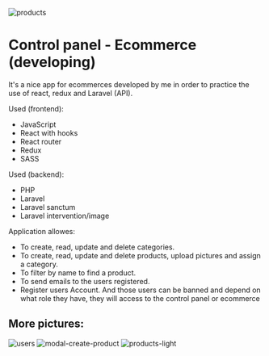 ![products](https://user-images.githubusercontent.com/32115263/109946320-0262c000-7cd0-11eb-9957-39a6147c742d.png?raw=true "Products screen - dark theme")

# Control panel - Ecommerce (developing)

It's a nice app for ecommerces developed by me in order to practice the use of react, redux and Laravel (API). 

Used (frontend): 
* JavaScript
* React with hooks
* React router
* Redux
* SASS

Used (backend): 
* PHP 
* Laravel
* Laravel sanctum
* Laravel intervention/image

Application allowes: 
* To create, read, update and delete categories.
* To create, read, update and delete products, upload pictures and assign a category.
* To filter by name to find a product.
* To send emails to the users registered.
* Register users Account. And those users can be banned and depend on what role they have, they will access to the control panel or ecommerce

## More pictures:

![users](https://user-images.githubusercontent.com/32115263/109949143-f1677e00-7cd2-11eb-8ecc-e92874f6a408.png?raw=true "Users screen - dark theme")
![modal-create-product](https://user-images.githubusercontent.com/32115263/109949155-f4626e80-7cd2-11eb-9415-9971ac6d44ad.png?raw=true "Modal screen - dark theme")
![products-light](https://user-images.githubusercontent.com/32115263/109946830-96348c00-7cd0-11eb-8b85-620da66d5494.png?raw=true "Products screen - light theme")


